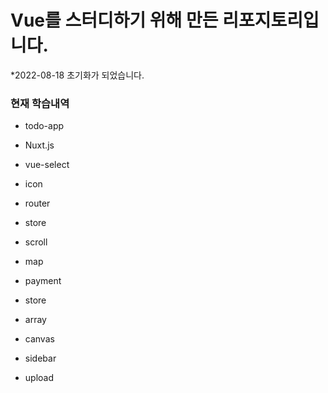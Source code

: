 # Vue를 스터디하기 위해 만든 리포지토리입니다.
*2022-08-18 초기화가 되었습니다.

### 현재 학습내역

* todo-app

* Nuxt.js

* vue-select

* icon

* router

* store

* scroll

* map

* payment

* store

* array

* canvas

* sidebar

* upload
